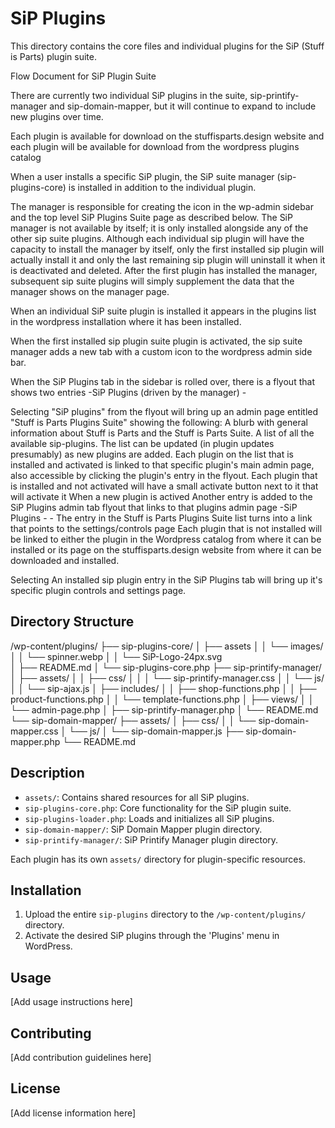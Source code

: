 # SiP Plugins

This directory contains the core files and individual plugins for the SiP (Stuff is Parts) plugin suite.

Flow Document for SiP Plugin Suite

There are currently two individual SiP plugins in the suite, sip-printify-manager and sip-domain-mapper, but it will continue to expand to include new plugins over time.

Each plugin is available for download on the stuffisparts.design website and each plugin will be available for download from the wordpress plugins catalog

When a user installs a specific SiP plugin, the SiP suite manager (sip-plugins-core) is installed in addition to the individual plugin.

The manager is responsible for creating the icon in the wp-admin sidebar and the top level SiP Plugins Suite page as described below.  The SiP manager is not available by itself; it is only installed alongside any of the other sip suite plugins.  Although each individual sip plugin will have the capacity to install the manager by itself, only the first installed sip plugin will actually install it and only the last remaining sip plugin will uninstall it when it is deactivated and deleted.  After the first plugin has installed the manager, subsequent sip suite plugins will simply supplement the data that the manager shows on the manager page.

When an individual SiP suite plugin is installed it appears in the plugins list in the wordpress installation where it has been installed.

When the first installed sip plugin suite plugin is activated, the sip suite manager adds a new tab with a custom icon to the wordpress admin side bar.

When the SiP Plugins tab in the sidebar is rolled over, there is a flyout that shows two entries
	-SiP Plugins (driven by the manager)
	-<The installed sip plugin>

Selecting "SiP plugins" from the flyout will bring up an admin page entitled "Stuff is Parts Plugins Suite" showing the following:
	A blurb with general information about Stuff is Parts and the Stuff is Parts Suite.
	A list of all the available sip-plugins. The list can be updated (in plugin updates presumably) as new plugins are added.
		Each plugin on the list that is installed and activated is linked to that specific plugin's main admin page, also accessible by clicking the plugin's entry in the flyout.
		Each plugin that is installed and not activated will have a small activate button next to it that will activate it
			When a new plugin is actived
				Another entry is added to the SiP Plugins admin tab flyout that links to that plugins admin page
					-SiP Plugins
					-<sip-plugin-a>
					-<sip-plugin-b>
				The entry in the Stuff is Parts Plugins Suite list turns into a link that points to the settings/controls page
		Each plugin that is not installed will be linked to either the plugin in the Wordpress catalog from where it can be installed or its page on the stuffisparts.design website from where it can be downloaded and installed.

Selecting An installed sip plugin entry in the SiP Plugins tab will bring up it's specific plugin controls and settings page.

## Directory Structure

/wp-content/plugins/
	├── sip-plugins-core/
	│   ├──  assets
	│   │	└── images/
	│	│		└── spinner.webp
	│	│		└── SiP-Logo-24px.svg	
	│	├── README.md
	│	└── sip-plugins-core.php
	├── sip-printify-manager/
	│	├── assets/
	│	│   ├── css/
	│	│   │   └── sip-printify-manager.css
	│	│   └── js/
	│	│	  	└── sip-ajax.js
	│	├── includes/
	│	│   ├── shop-functions.php
	│	│   ├── product-functions.php
	│	│   └── template-functions.php
	│	├── views/
	│	│   └── admin-page.php
	│	├── sip-printify-manager.php
	│	└── README.md
	└── sip-domain-mapper/
    	├── assets/
		│   ├── css/
		│   │   └── sip-domain-mapper.css
		│   └── js/
		│	  	└── sip-domain-mapper.js
		├── sip-domain-mapper.php
		└── README.md


## Description

- `assets/`: Contains shared resources for all SiP plugins.
- `sip-plugins-core.php`: Core functionality for the SiP plugin suite.
- `sip-plugins-loader.php`: Loads and initializes all SiP plugins.
- `sip-domain-mapper/`: SiP Domain Mapper plugin directory.
- `sip-printify-manager/`: SiP Printify Manager plugin directory.

Each plugin has its own `assets/` directory for plugin-specific resources.

## Installation

1. Upload the entire `sip-plugins` directory to the `/wp-content/plugins/` directory.
2. Activate the desired SiP plugins through the 'Plugins' menu in WordPress.

## Usage

[Add usage instructions here]

## Contributing

[Add contribution guidelines here]

## License

[Add license information here]